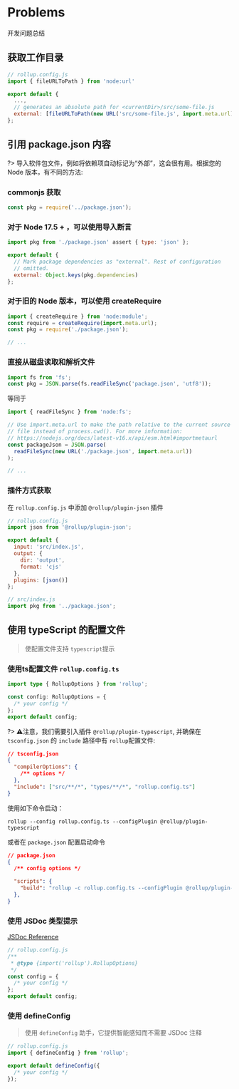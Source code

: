 # Problems

开发问题总结

## 获取工作目录

``` js
// rollup.config.js
import { fileURLToPath } from 'node:url'

export default {
  ...,
  // generates an absolute path for <currentDir>/src/some-file.js
  external: [fileURLToPath(new URL('src/some-file.js', import.meta.url))]
};
```

## 引用 package.json 内容

?> 导入软件包文件，例如将依赖项自动标记为“外部”，这会很有用。根据您的 Node 版本，有不同的方法:

### commonjs 获取

``` js
const pkg = require('../package.json');
```

### 对于 Node 17.5 + ，可以使用导入断言

``` js
import pkg from './package.json' assert { type: 'json' };

export default {
  // Mark package dependencies as "external". Rest of configuration
  // omitted.
  external: Object.keys(pkg.dependencies)
};
```

### 对于旧的 Node 版本，可以使用 createRequire

``` js
import { createRequire } from 'node:module';
const require = createRequire(import.meta.url);
const pkg = require('./package.json');

// ...
```

### 直接从磁盘读取和解析文件

``` js
import fs from 'fs';
const pkg = JSON.parse(fs.readFileSync('package.json', 'utf8'));
```

等同于

``` js
import { readFileSync } from 'node:fs';

// Use import.meta.url to make the path relative to the current source
// file instead of process.cwd(). For more information:
// https://nodejs.org/docs/latest-v16.x/api/esm.html#importmetaurl
const packageJson = JSON.parse(
  readFileSync(new URL('./package.json', import.meta.url))
);

// ...
```

### 插件方式获取

在 `rollup.config.js` 中添加 `@rollup/plugin-json` 插件

``` js
// rollup.config.js
import json from '@rollup/plugin-json';

export default {
  input: 'src/index.js',
  output: {
    dir: 'output',
    format: 'cjs'
  },
  plugins: [json()]
};

// src/index.js
import pkg from '../package.json';
```

## 使用 typeScript 的配置文件

> 使配置文件支持 `typescript`提示

### 使用ts配置文件 `rollup.config.ts`

``` typescript
import type { RollupOptions } from 'rollup';

const config: RollupOptions = {
  /* your config */
};
export default config;
```

?> ⚠️注意，我们需要引入插件 `@rollup/plugin-typescript`, 并确保在 `tsconfig.json` 的 `include` 路径中有 `rollup`配置文件:

``` json
// tsconfig.json
{
  "compilerOptions": {
    /** options */
  },
  "include": ["src/**/*", "types/**/*", "rollup.config.ts"]
}
```

使用如下命令启动：

``` shell
rollup --config rollup.config.ts --configPlugin @rollup/plugin-typescript
```

或者在 `package.json` 配置启动命令

``` json
// package.json
{
  /** config options */

  "scripts": {
    "build": "rollup -c rollup.config.ts --configPlugin @rollup/plugin-typescript",
  },
}
```

### 使用 JSDoc 类型提示

[JSDoc Reference](https://www.typescriptlang.org/docs/handbook/jsdoc-supported-types.html)

``` js
// rollup.config.js
/**
 * @type {import('rollup').RollupOptions}
 */
const config = {
  /* your config */
};
export default config;
```

### 使用 defineConfig

> 使用 `defineConfig` 助手，它提供智能感知而不需要 JSDoc 注释

``` js
// rollup.config.js
import { defineConfig } from 'rollup';

export default defineConfig({
  /* your config */
});
```
